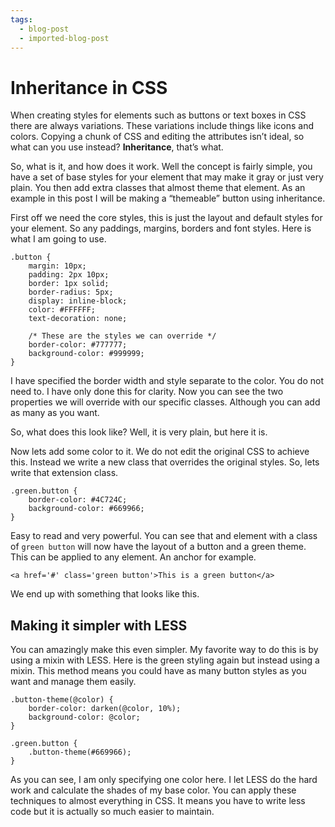 ```yaml
---
tags:
  - blog-post
  - imported-blog-post
---
```

# Inheritance in CSS

When creating styles for elements such as buttons or text boxes in CSS there are always variations. These variations include things like icons and colors. Copying a chunk of CSS and editing the attributes isn’t ideal, so what can you use instead? **Inheritance**, that’s what.

So, what is it, and how does it work. Well the concept is fairly simple, you have a set of base styles for your element that may make it gray or just very plain. You then add extra classes that almost theme that element. As an example in this post I will be making a “themeable” button using inheritance.

First off we need the core styles, this is just the layout and default styles for your element. So any paddings, margins, borders and font styles. Here is what I am going to use.

```
.button {
    margin: 10px;
    padding: 2px 10px;
    border: 1px solid;
    border-radius: 5px;
    display: inline-block;
    color: #FFFFFF;
    text-decoration: none;

    /* These are the styles we can override */
    border-color: #777777;
    background-color: #999999;
}
```

I have specified the border width and style separate to the color. You do not need to. I have only done this for clarity. Now you can see the two properties we will override with our specific classes. Although you can add as many as you want.

So, what does this look like? Well, it is very plain, but here it is.

Now lets add some color to it. We do not edit the original CSS to achieve this. Instead we write a new class that overrides the original styles. So, lets write that extension class.

```
.green.button {
    border-color: #4C724C;
    background-color: #669966;
}
```

Easy to read and very powerful. You can see that and element with a class of `green button` will now have the layout of a button and a green theme. This can be applied to any element. An anchor for example.

```
<a href='#' class='green button'>This is a green button</a>
```

We end up with something that looks like this.

## Making it simpler with LESS

You can amazingly make this even simpler. My favorite way to do this is by using a mixin with LESS. Here is the green styling again but instead using a mixin. This method means you could have as many button styles as you want and manage them easily.

```
.button-theme(@color) {
    border-color: darken(@color, 10%);
    background-color: @color;
}

.green.button {
    .button-theme(#669966);
}
```

As you can see, I am only specifying one color here. I let LESS do the hard work and calculate the shades of my base color. You can apply these techniques to almost everything in CSS. It means you have to write less code but it is actually so much easier to maintain.
